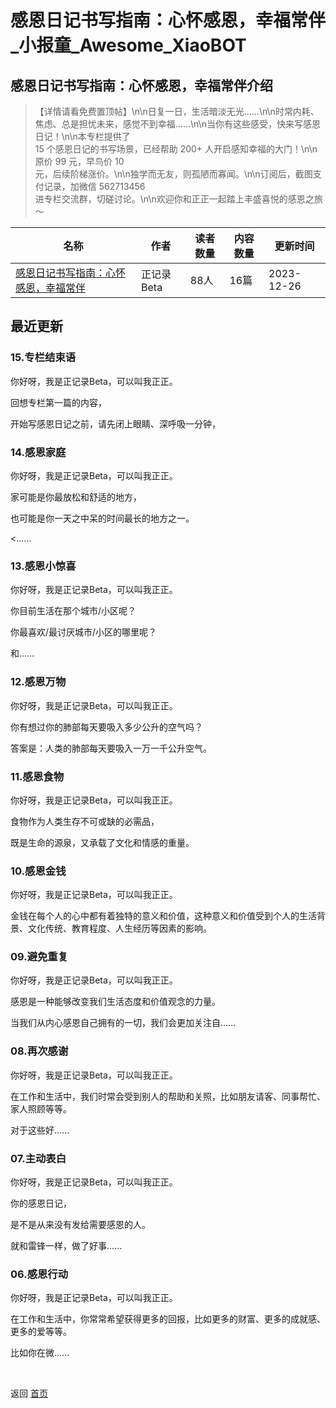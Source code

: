 # 感恩日记书写指南：心怀感恩，幸福常伴_小报童_Awesome_XiaoBOT

## 感恩日记书写指南：心怀感恩，幸福常伴介绍
> 【详情请看免费置顶帖】\n\n日复一日，生活暗淡无光……\n\n时常内耗、焦虑、总是担忧未来，感觉不到幸福……\n\n当你有这些感受，快来写感恩日记！\n\n本专栏提供了  
15 个感恩日记的书写场景，已经帮助 200+ 人开启感知幸福的大门！\n\n原价 99 元，早鸟价 10  
元，后续阶梯涨价。\n\n独学而无友，则孤陋而寡闻。\n\n订阅后，截图支付记录，加微信 562713456  
进专栏交流群，切磋讨论。\n\n欢迎你和正正一起踏上丰盛喜悦的感恩之旅～  
  


|名称|作者|读者数量|内容数量|更新时间|
|---|---|---|---|---|
|[感恩日记书写指南：心怀感恩，幸福常伴](https://xiaobot.net/p/gratitude?refer=0b133df9-27dc-423b-8101-639049001c13)|正记录Beta|88人|16篇|2023-12-26|

## 最近更新
### 15.专栏结束语

你好呀，我是正记录Beta，可以叫我正正。

回想专栏第一篇的内容，

开始写感恩日记之前，请先闭上眼睛、深呼吸一分钟，

### 14.感恩家庭

你好呀，我是正记录Beta，可以叫我正正。

家可能是你最放松和舒适的地方，

也可能是你一天之中呆的时间最长的地方之一。

<......

### 13.感恩小惊喜

你好呀，我是正记录Beta，可以叫我正正。

你目前生活在那个城市/小区呢？

你最喜欢/最讨厌城市/小区的哪里呢？

和......

### 12.感恩万物

你好呀，我是正记录Beta，可以叫我正正。

你有想过你的肺部每天要吸入多少公升的空气吗？

答案是：人类的肺部每天要吸入一万一千公升空气。

### 11.感恩食物

你好呀，我是正记录Beta，可以叫我正正。

食物作为人类生存不可或缺的必需品，

既是生命的源泉，又承载了文化和情感的重量。

### 10.感恩金钱

你好呀，我是正记录Beta，可以叫我正正。

金钱在每个人的心中都有着独特的意义和价值，这种意义和价值受到个人的生活背景、文化传统、教育程度、人生经历等因素的影响。

### 09.避免重复

你好呀，我是正记录Beta，可以叫我正正。

感恩是一种能够改变我们生活态度和价值观念的力量。

当我们从内心感恩自己拥有的一切，我们会更加关注自......

### 08.再次感谢

你好呀，我是正记录Beta，可以叫我正正。

在工作和生活中，我们时常会受到别人的帮助和关照，比如朋友请客、同事帮忙、家人照顾等等。

对于这些好......

### 07.主动表白

你好呀，我是正记录Beta，可以叫我正正。

你的感恩日记，

是不是从来没有发给需要感恩的人。

就和雷锋一样，做了好事......

### 06.感恩行动

你好呀，我是正记录Beta，可以叫我正正。

在工作和生活中，你常常希望获得更多的回报，比如更多的财富、更多的成就感、更多的爱等等。

比如你在微......


<a href="https://github.com/Reno9527/awesome-xiaobot" style="color: white; text-decoration: none;">awesome-xiaobot</a>

返回 [首页](../README.md)
